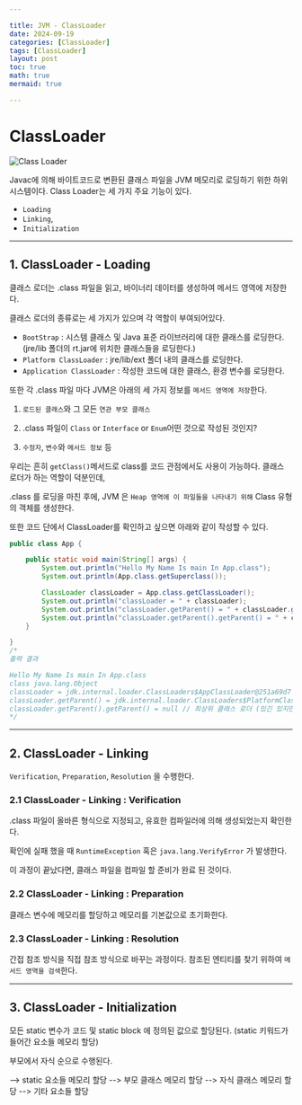 ```yaml
---

title: JVM - ClassLoader
date: 2024-09-19
categories: [ClassLoader]
tags: [ClassLoader]
layout: post
toc: true
math: true
mermaid: true

---
```


# ClassLoader

![Class Loader](https://javatutorial.net/wp-content/uploads/2017/11/jvm-featured-image.png)

Javac에 의해 바이트코드로 변환된 클래스 파일을 JVM 메모리로 로딩하기 위한 하위 시스템이다. Class Loader는 세 가지 주요 기능이 있다.

- `Loading`
- `Linking`,
- `Initialization`

---

## 1. ClassLoader - Loading

클래스 로더는 .class 파일을 읽고, 바이너리 데이터를 생성하여 메서드 영역에 저장한다.

클래스 로더의 종류로는 세 가지가 있으며 각 역할이 부여되어있다.

- `BootStrap` : 시스템 클래스 및 Java 표준 라이브러리에 대한 클래스를 로딩한다. (jre/lib 폴더의 rt.jar에 위치한 클래스들을 로딩한다.)
- `Platform ClassLoader` : jre/lib/ext 폴더 내의 클래스를 로딩한다.
- `Application ClassLoader` : 작성한 코드에 대한 클래스, 환경 변수를 로딩한다.

또한 각 .class 파일 마다 JVM은 아래의 세 가지 정보를 `메서드 영역에 저장`한다.

1. `로드된 클래스`와 그 모든 `연관 부모 클래스`

2. .class 파일이 `Class` or `Interface` or `Enum`어떤 것으로 작성된 것인지?

3. `수정자`, `변수`와 `메서드 정보` 등

우리는 흔히 `getClass()`메서드로 class를 코드 관점에서도 사용이 가능하다. 클래스 로더가 하는 역할이 덕분인데,

.class 를 로딩을 마친 후에, JVM 은 `Heap 영역에 이 파일들을 나타내기 위해` Class 유형의 객체를 생성한다.

또한 코드 단에서 ClassLoader를 확인하고 싶으면 아래와 같이 작성할 수 있다.

```java
public class App {

    public static void main(String[] args) {
        System.out.println("Hello My Name Is main In App.class");
        System.out.println(App.class.getSuperclass());

        ClassLoader classLoader = App.class.getClassLoader();
        System.out.println("classLoader = " + classLoader);
        System.out.println("classLoader.getParent() = " + classLoader.getParent());
        System.out.println("classLoader.getParent().getParent() = " + classLoader.getParent().getParent());
    }

}
/*
출력 결과

Hello My Name Is main In App.class
class java.lang.Object
classLoader = jdk.internal.loader.ClassLoaders$AppClassLoader@251a69d7 // 가장 하위의 클래스 로더
classLoader.getParent() = jdk.internal.loader.ClassLoaders$PlatformClassLoader@7cd84586 // 중간 클래스 로더
classLoader.getParent().getParent() = null // 최상위 클래스 로더 (있긴 있지만 네이티브로 작성되어있어 확인할 수 없다.)
*/
```

---

## 2. ClassLoader - Linking

`Verification`, `Preparation`, `Resolution` 을 수행한다.

### 2.1 ClassLoader - Linking : Verification

.class 파일이 올바른 형식으로 지정되고, 유효한 컴파일러에 의해 생성되었는지 확인한다.

확인에 실패 했을 때 `RuntimeException` 혹은 `java.lang.VerifyError` 가 발생한다.

이 과정이 끝났다면, 클래스 파일을 컴파일 할 준비가 완료 된 것이다.

### 2.2 ClassLoader - Linking : Preparation

클래스 변수에 메모리를 할당하고 메모리를 기본값으로 초기화한다.

### 2.3 ClassLoader - Linking : Resolution

간접 참조 방식을 직접 참조 방식으로 바꾸는 과정이다. 참조된 엔티티를 찾기 위하여 `메서드 영역을 검색`한다.

---

## 3. ClassLoader - Initialization

모든 static 변수가 코드 및 static block 에 정의된 값으로 할당된다. (static 키워드가 들어간 요소들 메모리 할당)

부모에서 자식 순으로 수행된다.

--> static 요소들 메모리 할당 --> 부모 클래스 메모리 할당 --> 자식 클래스 메모리 할당 --> 기타 요소들 할당
